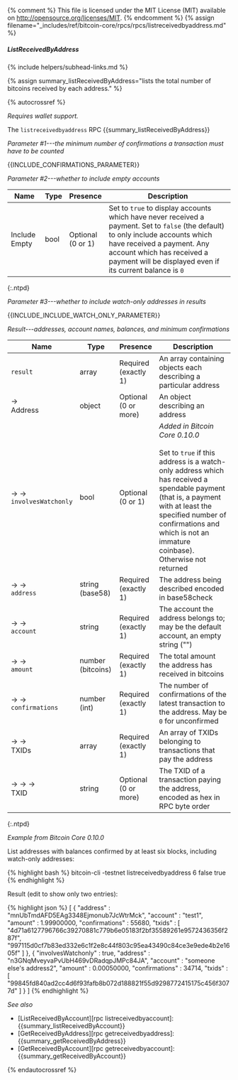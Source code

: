 {% comment %}
This file is licensed under the MIT License (MIT) available on
http://opensource.org/licenses/MIT.
{% endcomment %}
{% assign filename="_includes/ref/bitcoin-core/rpcs/rpcs/listreceivedbyaddress.md" %}

##### ListReceivedByAddress
{% include helpers/subhead-links.md %}

{% assign summary_listReceivedByAddress="lists the total number of bitcoins received by each address." %}

{% autocrossref %}

*Requires wallet support.*

The `listreceivedbyaddress` RPC {{summary_listReceivedByAddress}}

*Parameter #1---the minimum number of confirmations a transaction must have to be counted*

{{INCLUDE_CONFIRMATIONS_PARAMETER}}

*Parameter #2---whether to include empty accounts*

| Name               | Type            | Presence                    | Description
|--------------------|-----------------|-----------------------------|----------------
| Include Empty      | bool            | Optional<br>(0 or 1)        | Set to `true` to display accounts which have never received a payment.  Set to `false` (the default) to only include accounts which have received a payment.  Any account which has received a payment will be displayed even if its current balance is `0`
{:.ntpd}

*Parameter #3---whether to include watch-only addresses in results*

{{INCLUDE_INCLUDE_WATCH_ONLY_PARAMETER}}

*Result---addresses, account names, balances, and minimum confirmations*

| Name                       | Type              | Presence                    | Description
|----------------------------|-------------------|-----------------------------|----------------
| `result`                   | array             | Required<br>(exactly 1)     | An array containing objects each describing a particular address
| →<br>Address               | object            | Optional<br>(0 or more)     | An object describing an address
| → →<br>`involvesWatchonly` | bool              | Optional<br>(0 or 1)        | *Added in Bitcoin Core 0.10.0*<br><br>Set to `true` if this address is a watch-only address which has received a spendable payment (that is, a payment with at least the specified number of confirmations and which is not an immature coinbase).  Otherwise not returned
| → →<br>`address`           | string (base58)   | Required<br>(exactly 1)     | The address being described encoded in base58check
| → →<br>`account`           | string            | Required<br>(exactly 1)     | The account the address belongs to; may be the default account, an empty string ("")
| → →<br>`amount`            | number (bitcoins) | Required<br>(exactly 1)     | The total amount the address has received in bitcoins
| → →<br>`confirmations`     | number (int)      | Required<br>(exactly 1)     | The number of confirmations of the latest transaction to the address.  May be `0` for unconfirmed
| → →<br>TXIDs               | array             | Required<br>(exactly 1)     | An array of TXIDs belonging to transactions that pay the address
| → → →<br>TXID              | string            | Optional<br>(0 or more)     | The TXID of a transaction paying the address, encoded as hex in RPC byte order
{:.ntpd}

*Example from Bitcoin Core 0.10.0*

List addresses with balances confirmed by at least six blocks, including
watch-only addresses:

{% highlight bash %}
bitcoin-cli -testnet listreceivedbyaddress 6 false true
{% endhighlight %}

Result (edit to show only two entries):

{% highlight json %}
[
    {
        "address" : "mnUbTmdAFD5EAg3348Ejmonub7JcWtrMck",
        "account" : "test1",
        "amount" : 1.99900000,
        "confirmations" : 55680,
        "txids" : [
            "4d71a6127796766c39270881c779b6e05183f2bf35589261e9572436356f287f",
            "997115d0cf7b83ed332e6c1f2e8c44f803c95ea43490c84ce3e9ede4b2e1605f"
        ]
    },
    {
        "involvesWatchonly" : true,
        "address" : "n3GNqMveyvaPvUbH469vDRadqpJMPc84JA",
        "account" : "someone else's address2",
        "amount" : 0.00050000,
        "confirmations" : 34714,
        "txids" : [
            "99845fd840ad2cc4d6f93fafb8b072d188821f55d9298772415175c456f3077d"
        ]
    }
]
{% endhighlight %}

*See also*

* [ListReceivedByAccount][rpc listreceivedbyaccount]: {{summary_listReceivedByAccount}}
* [GetReceivedByAddress][rpc getreceivedbyaddress]: {{summary_getReceivedByAddress}}
* [GetReceivedByAccount][rpc getreceivedbyaccount]: {{summary_getReceivedByAccount}}


{% endautocrossref %}

